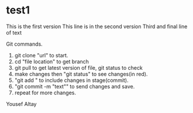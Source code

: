 # test1
This is the first version
This line is in the second version
Third and final line of text

Git commands.

1. git clone "url" to start.
2. cd "file location" to get branch
3. git pull to get latest version of file, git status to check
4. make changes then "git status" to see changes(in red).
5. "git add <file name>" to include changes in stage(commit).
6. "git commit -m "text"" to send changes and save.
7. repeat for more changes.

Yousef Altay